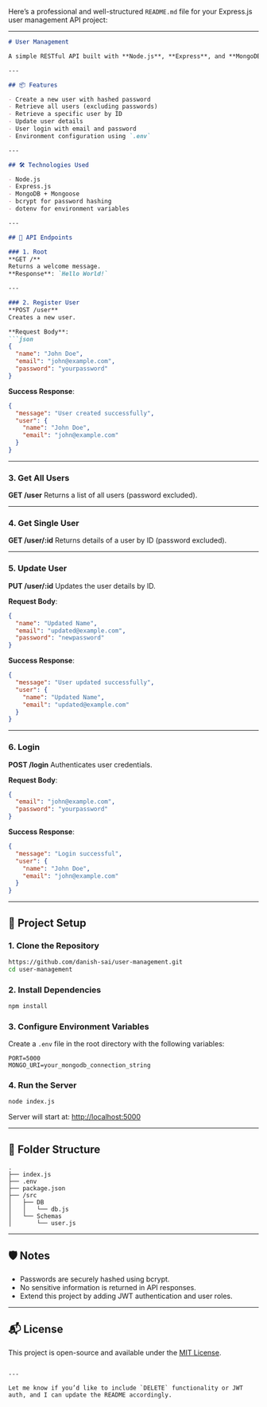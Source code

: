 Here’s a professional and well-structured `README.md` file for your Express.js user management API project:

---

````markdown
# User Management

A simple RESTful API built with **Node.js**, **Express**, and **MongoDB** for managing users. This includes user creation, reading, updating, deleting (optional), and authentication (login) functionalities.

---

## 📦 Features

- Create a new user with hashed password
- Retrieve all users (excluding passwords)
- Retrieve a specific user by ID
- Update user details
- User login with email and password
- Environment configuration using `.env`

---

## 🛠️ Technologies Used

- Node.js
- Express.js
- MongoDB + Mongoose
- bcrypt for password hashing
- dotenv for environment variables

---

## 🧾 API Endpoints

### 1. Root
**GET /**  
Returns a welcome message.  
**Response**: `Hello World!`

---

### 2. Register User  
**POST /user**  
Creates a new user.  

**Request Body**:
```json
{
  "name": "John Doe",
  "email": "john@example.com",
  "password": "yourpassword"
}
````

**Success Response**:

```json
{
  "message": "User created successfully",
  "user": {
    "name": "John Doe",
    "email": "john@example.com"
  }
}
```

---

### 3. Get All Users

**GET /user**
Returns a list of all users (password excluded).

---

### 4. Get Single User

**GET /user/\:id**
Returns details of a user by ID (password excluded).

---

### 5. Update User

**PUT /user/\:id**
Updates the user details by ID.

**Request Body**:

```json
{
  "name": "Updated Name",
  "email": "updated@example.com",
  "password": "newpassword"
}
```

**Success Response**:

```json
{
  "message": "User updated successfully",
  "user": {
    "name": "Updated Name",
    "email": "updated@example.com"
  }
}
```

---

### 6. Login

**POST /login**
Authenticates user credentials.

**Request Body**:

```json
{
  "email": "john@example.com",
  "password": "yourpassword"
}
```

**Success Response**:

```json
{
  "message": "Login successful",
  "user": {
    "name": "John Doe",
    "email": "john@example.com"
  }
}
```

---

## 🧰 Project Setup

### 1. Clone the Repository

```bash
https://github.com/danish-sai/user-management.git
cd user-management
```

### 2. Install Dependencies

```bash
npm install
```

### 3. Configure Environment Variables

Create a `.env` file in the root directory with the following variables:

```
PORT=5000
MONGO_URI=your_mongodb_connection_string
```

### 4. Run the Server

```bash
node index.js
```

Server will start at: [http://localhost:5000](http://localhost:5000)

---

## 🧩 Folder Structure

```
.
├── index.js
├── .env
├── package.json
├── /src
│   ├── DB
│   │   └── db.js
│   └── Schemas
│       └── user.js
```

---

## 🛡️ Notes

* Passwords are securely hashed using bcrypt.
* No sensitive information is returned in API responses.
* Extend this project by adding JWT authentication and user roles.

---

## 📬 License

This project is open-source and available under the [MIT License](LICENSE).

```

---

Let me know if you’d like to include `DELETE` functionality or JWT auth, and I can update the README accordingly.
```
